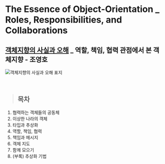 # The Essence of Object-Orientation _ Roles, Responsibilities, and Collaborations
## [객체지향의 사실과 오해](http://www.yes24.com/Product/Goods/18249021) _ 역할, 책임, 협력 관점에서 본 객체지향 - 조영호

![객체지향의 사실과 오해 표지](https://user-images.githubusercontent.com/96233738/213467865-e8782e0a-9cc3-4260-a7be-10357610e7df.jpeg)

<br/>

> ## 목차

1. 협력하는 객체들의 공동체
2. 이상한 나라의 객체
3. 타입과 추상화
4. 역할, 책임, 협력
5. 책임과 메시지
6. 객체 지도
7. 함께 모으기
8. (부록) 추상화 기법

